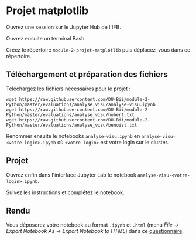 # Projet matplotlib

Ouvrez une session sur le Jupyter Hub de l'IFB.

Ouvrez ensuite un terminal Bash.

Créez le répertoire `module-2-projet-matplotlib` puis déplacez-vous dans ce répertoire.

## Téléchargement et préparation des fichiers

Téléchargez les fichiers nécessaires pour le projet :

```
wget https://raw.githubusercontent.com/DU-Bii/module-2-Python/master/evaluations/analyse_visu/analyse-visu.ipynb
wget https://raw.githubusercontent.com/DU-Bii/module-2-Python/master/evaluations/analyse_visu/hubert.txt
wget https://raw.githubusercontent.com/DU-Bii/module-2-Python/master/evaluations/analyse_visu/benoist.txt
```

Renommer ensuite le notebooks `analyse-visu.ipynb` en `analyse-visu-<votre-login>.ipynb` où `<votre-login>` est votre login sur le cluster.

## Projet

Ouvrez enfin dans l'interface Jupyter Lab le notebook `analyse-visu-<votre-login>.ipynb`.

Suivez les instructions et complétez le notebook.


## Rendu

Vous déposerez votre notebook au format `.ipynb` et `.html` (menu *File* -> *Export Notebook As* -> *Export Notebook to HTML*) dans ce [questionnaire](https://forms.gle/NzaqLqPq9p3AkyWCA).